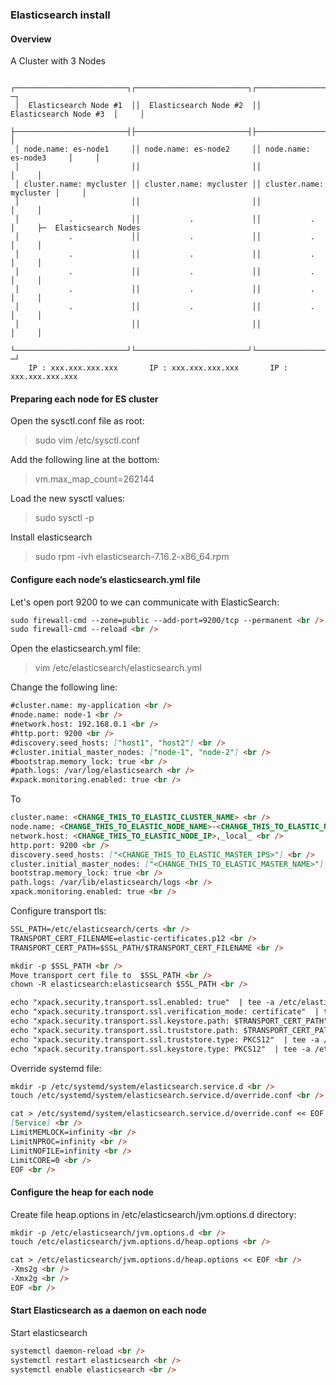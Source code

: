 ### Elasticsearch install

#### Overview

A Cluster with 3 Nodes

  ```
   ┌─────────────────────────┐┌─────────────────────────┐┌─────────────────────────┐    ─┐
   │  Elasticsearch Node #1  ││  Elasticsearch Node #2  ││  Elasticsearch Node #3  │     │
   ├─────────────────────────┤├─────────────────────────┤├─────────────────────────┤     │
   │ node.name: es-node1     ││ node.name: es-node2     ││ node.name: es-node3     │     │
   │                         ││                         ││                         │     │
   │ cluster.name: mycluster ││ cluster.name: mycluster ││ cluster.name: mycluster │     │
   │                         ││                         ││                         │     │
   │           .             ││           .             ││           .             │     ├─  Elasticsearch Nodes
   │           .             ││           .             ││           .             │     │
   │           .             ││           .             ││           .             │     │
   │           .             ││           .             ││           .             │     │
   │           .             ││           .             ││           .             │     │
   │           .             ││           .             ││           .             │     │
   │                         ││                         ││                         │     │
   └─────────────────────────┘└─────────────────────────┘└─────────────────────────┘    ─┘
      IP : xxx.xxx.xxx.xxx       IP : xxx.xxx.xxx.xxx       IP : xxx.xxx.xxx.xxx
  ```

#### Preparing each node for ES cluster

Open the sysctl.conf file as root:

  > sudo vim /etc/sysctl.conf

Add the following line at the bottom:

  > vm.max_map_count=262144

Load the new sysctl values:

  > sudo sysctl -p

Install elasticsearch

  > sudo rpm -ivh elasticsearch-7.16.2-x86_64.rpm

#### Configure each node’s elasticsearch.yml file

Let's open port 9200 to we can communicate with ElasticSearch:
```markdown
sudo firewall-cmd --zone=public --add-port=9200/tcp --permanent <br />
sudo firewall-cmd --reload <br />
```
 
Open the elasticsearch.yml file:

  > vim /etc/elasticsearch/elasticsearch.yml

Change the following line:
```markdown
#cluster.name: my-application <br />
#node.name: node-1 <br />
#network.host: 192.168.0.1 <br />
#http.port: 9200 <br />
#discovery.seed_hosts: ["host1", "host2"] <br />
#cluster.initial_master_nodes: ["node-1", "node-2"] <br />
#bootstrap.memory_lock: true <br />
#path.logs: /var/log/elasticsearch <br />
#xpack.monitoring.enabled: true <br />
```

  To
  
```markdown
cluster.name: <CHANGE_THIS_TO_ELASTIC_CLUSTER_NAME> <br />
node.name: <CHANGE_THIS_TO_ELASTIC_NODE_NAME>-<CHANGE_THIS_TO_ELASTIC_NODE_NUMBER> <br />
network.host: <CHANGE_THIS_TO_ELASTIC_NODE_IP>,_local_ <br />
http.port: 9200 <br />
discovery.seed_hosts: ["<CHANGE_THIS_TO_ELASTIC_MASTER_IPS>"] <br />
cluster.initial_master_nodes: ["<CHANGE_THIS_TO_ELASTIC_MASTER_NAME>"] <br />
bootstrap.memory_lock: true <br />
path.logs: /var/lib/elasticsearch/logs <br />
xpack.monitoring.enabled: true <br />
```
Configure transport tls:
```markdown
SSL_PATH=/etc/elasticsearch/certs <br />
TRANSPORT_CERT_FILENAME=elastic-certificates.p12 <br />
TRANSPORT_CERT_PATH=$SSL_PATH/$TRANSPORT_CERT_FILENAME <br />
```
```markdown
mkdir -p $SSL_PATH <br />
Move transport cert file to  $SSL_PATH <br />
chown -R elasticsearch:elasticsearch $SSL_PATH <br />
```
```markdown
echo "xpack.security.transport.ssl.enabled: true"  | tee -a /etc/elasticsearch/elasticsearch.yml <br />
echo "xpack.security.transport.ssl.verification_mode: certificate"  | tee -a /etc/elasticsearch/elasticsearch.yml <br />
echo "xpack.security.transport.ssl.keystore.path: $TRANSPORT_CERT_PATH"  | tee -a /etc/elasticsearch/elasticsearch.yml <br />
echo "xpack.security.transport.ssl.truststore.path: $TRANSPORT_CERT_PATH"  | tee -a /etc/elasticsearch/elasticsearch.yml <br />
echo "xpack.security.transport.ssl.truststore.type: PKCS12"  | tee -a /etc/elasticsearch/elasticsearch.yml <br />
echo "xpack.security.transport.ssl.keystore.type: PKCS12"  | tee -a /etc/elasticsearch/elasticsearch.yml <br />
```
Override systemd file:
```markdown
mkdir -p /etc/systemd/system/elasticsearch.service.d <br />
touch /etc/systemd/system/elasticsearch.service.d/override.conf <br />
```
```markdown
cat > /etc/systemd/system/elasticsearch.service.d/override.conf << EOF <br />
[Service] <br />
LimitMEMLOCK=infinity <br />
LimitNPROC=infinity <br />
LimitNOFILE=infinity <br />
LimitCORE=0 <br />
EOF <br />
```

#### Configure the heap for each node

Create file heap.options in  /etc/elasticsearch/jvm.options.d directory:
```markdown
mkdir -p /etc/elasticsearch/jvm.options.d <br />
touch /etc/elasticsearch/jvm.options.d/heap.options <br />
```
```markdown  
cat > /etc/elasticsearch/jvm.options.d/heap.options << EOF <br />
-Xms2g <br />
-Xmx2g <br />
EOF <br />
```
  
#### Start Elasticsearch as a daemon on each node

Start elasticsearch 
```markdown
systemctl daemon-reload <br />
systemctl restart elasticsearch <br />
systemctl enable elasticsearch <br />
```
